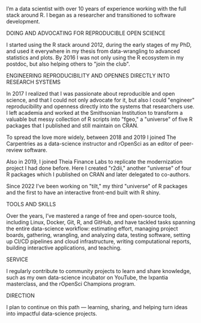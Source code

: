I’m a data scientist with over 10 years of experience working with the full stack around R. I began as a researcher and transitioned to software development.

DOING AND ADVOCATING FOR REPRODUCIBLE OPEN SCIENCE

I started using the R stack around 2012, during the early stages of my PhD, and used it everywhere in my thesis from data-wrangling to advanced statistics and plots. By 2016 I was not only using the R ecosystem in my postdoc, but also helping others to "join the club".

ENGINEERING REPRODUCIBILITY AND OPENNES DIRECTLY INTO RESEARCH SYSTEMS

In 2017 I realized that I was passionate about reproducible and open science, and that I could not only advocate for it, but also I could "engineer" reproducibility and openness directly into the systems that researchers use. I left academia and worked at the Smithsonian Institution to transform a valuable but messy collection of R scripts into "fgeo," a "universe" of five R packages that I published and still maintain on CRAN.

To spread the love more widely, between 2018 and 2019 I joined The Carpentries as a data-science instructor and rOpenSci as an editor of peer-review software.

Also in 2019, I joined Theia Finance Labs to replicate the modernization project I had done before. Here I created "r2dii," another "universe" of four R packages which I published on CRAN and later delegated to co-authors.

Since 2022 I’ve been working on "tilt," my third "universe" of R packages and the first to have an interactive front-end built with R shiny.

TOOLS AND SKILLS

Over the years, I’ve mastered a range of free and open-source tools, including Linux, Docker, Git, R, and GitHub, and have tackled tasks spanning the entire data-science workflow: estimating effort, managing project boards, gathering, wrangling, and analyzing data, testing software, setting up CI/CD pipelines and cloud infrastructure, writing computational reports, building interactive applications, and teaching.

SERVICE

I regularly contribute to community projects to learn and share knowledge, such as my own data-science incubator on YouTube, the Ixpantia masterclass, and the rOpenSci Champions program.

DIRECTION

I plan to continue on this path — learning, sharing, and helping turn ideas into impactful data-science projects.
